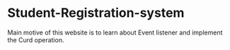 # Student-Registration-system
Main motive of this website is to learn about Event listener and implement the Curd operation.

